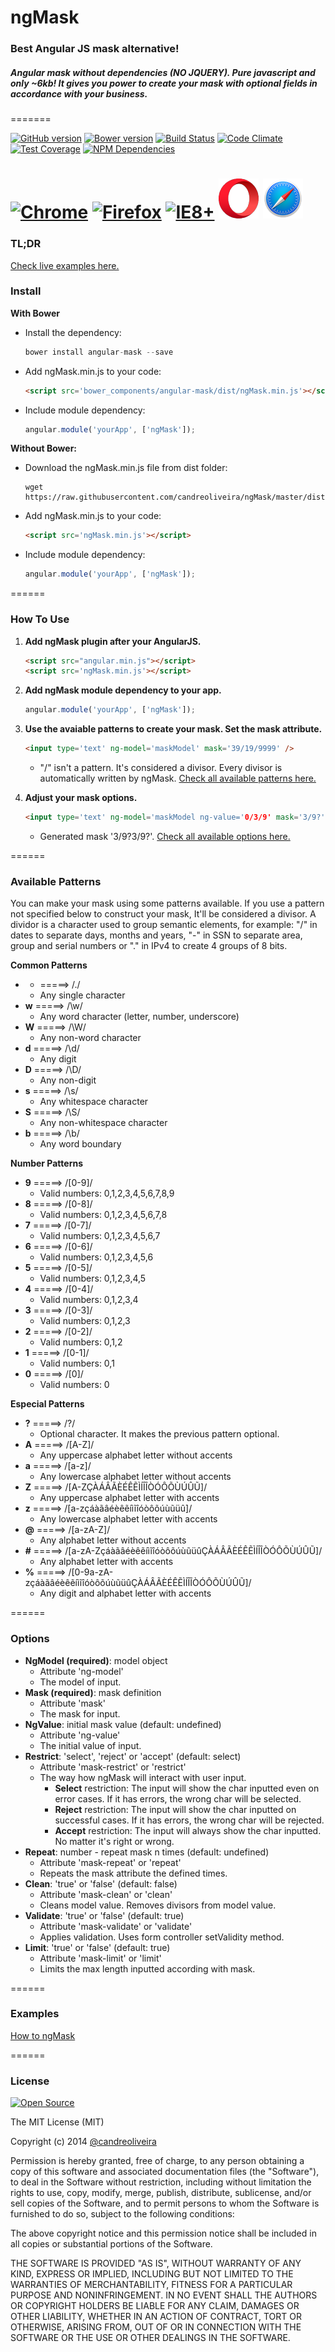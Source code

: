 # ngMask

### Best Angular JS mask alternative!

##### Angular mask without dependencies (NO JQUERY). Pure javascript and only ~6kb! It gives you power to create your mask with optional fields in accordance with your business.
=======

[![GitHub version](https://badge.fury.io/gh/candreoliveira%2FngMask.svg)](http://badge.fury.io/gh/candreoliveira%2FngMask) [![Bower version](https://badge.fury.io/bo/angular-mask.svg)](http://badge.fury.io/bo/angular-mask) [![Build Status](https://travis-ci.org/candreoliveira/ngMask.svg)](https://travis-ci.org/candreoliveira/ngMask) [![Code Climate](https://codeclimate.com/github/candreoliveira/ngMask/badges/gpa.svg)](https://codeclimate.com/github/candreoliveira/ngMask) [![Test Coverage](https://codeclimate.com/github/candreoliveira/ngMask/badges/coverage.svg)](https://codeclimate.com/github/candreoliveira/ngMask) [![NPM Dependencies](https://david-dm.org/candreoliveira/ngMask.png)](https://david-dm.org/candreoliveira)

[![Chrome](https://raw.githubusercontent.com/alrra/browser-logos/master/chrome/chrome_64x64.png)](https://docs.angularjs.org/misc/faq/#what-browsers-does-angular-work-with-) [![Firefox](https://raw.githubusercontent.com/alrra/browser-logos/master/firefox/firefox_64x64.png)](https://docs.angularjs.org/misc/faq/#what-browsers-does-angular-work-with-) [![IE8+](https://raw.githubusercontent.com/alrra/browser-logos/master/internet-explorer/internet-explorer_64x64.png)](https://docs.angularjs.org/guide/ie) [![Opera](https://raw.githubusercontent.com/alrra/browser-logos/master/opera/opera_64x64.png)](https://docs.angularjs.org/misc/faq/#what-browsers-does-angular-work-with-) [![Safari](https://raw.githubusercontent.com/alrra/browser-logos/master/safari/safari_64x64.png)](https://docs.angularjs.org/misc/faq/#what-browsers-does-angular-work-with-)
======

### TL;DR

[Check live examples here.](http://ahmedmohiuddin.github.io/#/ngMask)

### Install

**With Bower**
* Install the dependency:

   ```javascript
   bower install angular-mask --save
   ```
* Add ngMask.min.js to your code:

   ```html
   <script src='bower_components/angular-mask/dist/ngMask.min.js'></script>
   ```
* Include module dependency:

   ```javascript
   angular.module('yourApp', ['ngMask']);
   ```

**Without Bower:**
* Download the ngMask.min.js file from dist folder:

   ```shell
   wget https://raw.githubusercontent.com/candreoliveira/ngMask/master/dist/ngMask.min.js
   ```
* Add ngMask.min.js to your code:

   ```html
   <script src='ngMask.min.js'></script>
   ```
* Include module dependency:

   ```javascript
   angular.module('yourApp', ['ngMask']);
   ```

======

### How To Use

1. **Add ngMask plugin after your AngularJS.**

   ```html
   <script src="angular.min.js"></script>
   <script src='ngMask.min.js'></script>
   ```
2. **Add ngMask module dependency to your app.**

   ```javascript
   angular.module('yourApp', ['ngMask']);
   ```
3. **Use the avaiable patterns to create your mask. Set the mask attribute.**

   ```html
   <input type='text' ng-model='maskModel' mask='39/19/9999' />
   ```
   - "/" isn't a pattern. It's considered a divisor. Every divisor is automatically written by ngMask. [Check all available patterns here.](https://github.com/candreoliveira/ngMask/#available-patterns)

4. **Adjust your mask options.**

   ```html
   <input type='text' ng-model='maskModel ng-value='0/3/9' mask='3/9?' mask-repeat='2' mask-restrict='accept' mask-clean='true' mask-validate='false' mask-limit='false' />
   ```
   - Generated mask '3/9?3/9?'. [Check all available options here.](https://github.com/candreoliveira/ngMask/#options)

======

### Available Patterns

You can make your mask using some patterns available. If you use a pattern not specified below to construct your mask, It'll be considered a divisor. A dividor is a character used to group semantic elements, for example: "/" in dates to separate days, months and years, "-" in SSN to separate area, group and serial numbers or "." in IPv4 to create 4 groups of 8 bits.

**Common Patterns**
   - * =====> /./
      - Any single character
   - **w** =====> /\w/
      - Any word character (letter, number, underscore)
   - **W** =====> /\W/
      - Any non-word character
   - **d** =====> /\d/
      - Any digit
   - **D** =====> /\D/
      - Any non-digit
   - **s** =====> /\s/
      - Any whitespace character
   - **S** =====> /\S/
      - Any non-whitespace character
   - **b** =====> /\b/
      - Any word boundary

**Number Patterns**
   - **9** =====> /[0-9]/
      - Valid numbers: 0,1,2,3,4,5,6,7,8,9
   - **8** =====> /[0-8]/
      - Valid numbers: 0,1,2,3,4,5,6,7,8
   - **7** =====> /[0-7]/
      - Valid numbers: 0,1,2,3,4,5,6,7
   - **6** =====> /[0-6]/
      - Valid numbers: 0,1,2,3,4,5,6
   - **5** =====> /[0-5]/
      - Valid numbers: 0,1,2,3,4,5
   - **4** =====> /[0-4]/
      - Valid numbers: 0,1,2,3,4
   - **3** =====> /[0-3]/
      - Valid numbers: 0,1,2,3
   - **2** =====> /[0-2]/
      - Valid numbers: 0,1,2
   - **1** =====> /[0-1]/
      - Valid numbers: 0,1
   - **0** =====> /[0]/
      - Valid numbers: 0

**Especial Patterns**
   - **?** =====> /?/
      - Optional character. It makes the previous pattern optional.
   - **A** =====> /[A-Z]/
      - Any uppercase alphabet letter without accents
   - **a** =====> /[a-z]/
      - Any lowercase alphabet letter without accents
   - **Z** =====> /[A-ZÇÀÁÂÃÈÉÊẼÌÍÎĨÒÓÔÕÙÚÛŨ]/
      - Any uppercase alphabet letter with accents
   - **z** =====> /[a-zçáàãâéèêẽíìĩîóòôõúùũüû]/
      - Any lowercase alphabet letter with accents
   - **@** =====> /[a-zA-Z]/
      - Any alphabet letter without accents
   - **\#** =====> /[a-zA-ZçáàãâéèêẽíìĩîóòôõúùũüûÇÀÁÂÃÈÉÊẼÌÍÎĨÒÓÔÕÙÚÛŨ]/
      - Any alphabet letter with accents
   - **%** =====> /[0-9a-zA-zçáàãâéèêẽíìĩîóòôõúùũüûÇÀÁÂÃÈÉÊẼÌÍÎĨÒÓÔÕÙÚÛŨ]/
      - Any digit and alphabet letter with accents

======

### Options

   - **NgModel (required)**: model object
      - Attribute 'ng-model'
      - The model of input.
   - **Mask (required)**: mask definition
      - Attribute 'mask'
      - The mask for input.
   - **NgValue**: initial mask value (default: undefined)
      - Attribute 'ng-value'
      - The initial value of input.
   - **Restrict**: 'select', 'reject' or 'accept' (default: select)
      - Attribute 'mask-restrict' or 'restrict'
      - The way how ngMask will interact with user input.
         - **Select** restriction: The input will show the char inputted even on error cases. If it has errors, the wrong char will be selected.
         - **Reject** restriction: The input will show the char inputted on successful cases. If it has errors, the wrong char will be rejected.
         - **Accept** restriction: The input will always show the char inputted. No matter it's right or wrong.
   - **Repeat**: number - repeat mask n times (default: undefined)
      - Attribute 'mask-repeat' or 'repeat'
      - Repeats the mask attribute the defined times.
   - **Clean**: 'true' or 'false' (default: false)
      - Attribute 'mask-clean' or 'clean'
      - Cleans model value. Removes divisors from model value.
   - **Validate**: 'true' or 'false' (default: true)
      - Attribute 'mask-validate' or 'validate'
      - Applies validation. Uses form controller setValidity method.
   - **Limit**: 'true' or 'false' (default: true)
      - Attribute 'mask-limit' or 'limit'
      - Limits the max length inputted according with mask.

======

### Examples
[How to ngMask](http://candreoliveira.github.io/#/ngMask)

======

### License

[![Open Source](http://opensource.org/trademarks/opensource/OSI-Approved-License-100x137.png)](http://opensource.org)

The MIT License (MIT)

Copyright (c) 2014 [@candreoliveira](https://github.com/candreoliveira)

Permission is hereby granted, free of charge, to any person obtaining a copy
of this software and associated documentation files (the "Software"), to deal
in the Software without restriction, including without limitation the rights
to use, copy, modify, merge, publish, distribute, sublicense, and/or sell
copies of the Software, and to permit persons to whom the Software is
furnished to do so, subject to the following conditions:

The above copyright notice and this permission notice shall be included in
all copies or substantial portions of the Software.

THE SOFTWARE IS PROVIDED "AS IS", WITHOUT WARRANTY OF ANY KIND, EXPRESS OR
IMPLIED, INCLUDING BUT NOT LIMITED TO THE WARRANTIES OF MERCHANTABILITY,
FITNESS FOR A PARTICULAR PURPOSE AND NONINFRINGEMENT. IN NO EVENT SHALL THE
AUTHORS OR COPYRIGHT HOLDERS BE LIABLE FOR ANY CLAIM, DAMAGES OR OTHER
LIABILITY, WHETHER IN AN ACTION OF CONTRACT, TORT OR OTHERWISE, ARISING FROM,
OUT OF OR IN CONNECTION WITH THE SOFTWARE OR THE USE OR OTHER DEALINGS IN
THE SOFTWARE.

